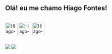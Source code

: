 ## Olá! eu me chamo Hiago Fontes!

<div style="display: inline_block"><br>
  <img align= "center" alt= "Hiago-Python" heigth= "30" width= "40" src="https://cdn.jsdelivr.net/gh/devicons/devicon@latest/icons/python/python-original.svg"/>
  <img align= "center" alt= "Hiago-C" heigth= "30" width= "40" src= "https://cdn.jsdelivr.net/gh/devicons/devicon@latest/icons/c/c-original.svg"/>
  <img align= "center" alt= "Hiago-Flask" heigth= "30" width= "40" src= "https://cdn.jsdelivr.net/gh/devicons/devicon@latest/icons/flask/flask-original-wordmark.svg"/>
</div>
  
  ##
 
<div>
  <a href="https://instagram.com/rafaballerini" target="_blank"><img src="https://img.shields.io/badge/-Instagram-%23E4405F?style=for-the-badge&logo=instagram&logoColor=white" target="_blank"></a>
  <a href="https://www.linkedin.com/in/rafaella-ballerini-45875016a" target="_blank"><img src="https://img.shields.io/badge/-LinkedIn-%230077B5?style=for-the-badge&logo=linkedin&logoColor=white" target="_blank"></a> 
  
</div>
